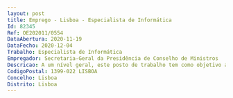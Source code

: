 ```yaml
--- 
layout: post
title: Emprego - Lisboa - Especialista de Informática
Id: 82345
Ref: OE202011/0554
DataAbertura: 2020-11-19
DataFecho: 2020-12-04
Trabalho: Especialista de Informática
Empregador: Secretaria-Geral da Presidência de Conselho de Ministros
Descricao: A um nível geral, este posto de trabalho tem como objetivo a gestão e acompanhamento de um conjunto de iniciativas, através das quais se pretende • Gestão e participação em projetos de infraestrutura tecnológica • Integração de sistemas, infraestruturas e comunicações • Implementação e operação de plataformas centralizadas de gestão de equipamentos ativos de rede • Implementação de boas práticas • Conhecimentos de arquitetura de redes e telecomunicações • Manutenção e atualização de hardware e software • Conceção e desenvolvimento de arquitetura de redes e telecomunicações, bem como a sua manutenção (redes Ethernet, WiFi, IPv4 IPv6  VOIP) • Contribuir para a definição das políticas, filosofias de desenho e requisitos das redes e sistemas e respetivas regras de segurança.
CodigoPostal: 1399-022 LISBOA
Concelho: Lisboa
Distrito: Lisboa
--- 
```


